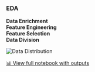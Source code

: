 ### EDA

**Data Enrichment**  
**Feature Engineering**  
**Feature Selection**  
**Data Division**

![Data Distribution](https://github.com/user-attachments/assets/5482a6b0-c8ca-46c0-8307-00b1822dd4f2)


[📊 View full notebook with outputs](https://nbviewer.org/github/ItayAvioz/NBA-Playoff-Predictor/blob/main/EDA/NBA_EDA%20-%203.ipynb)
